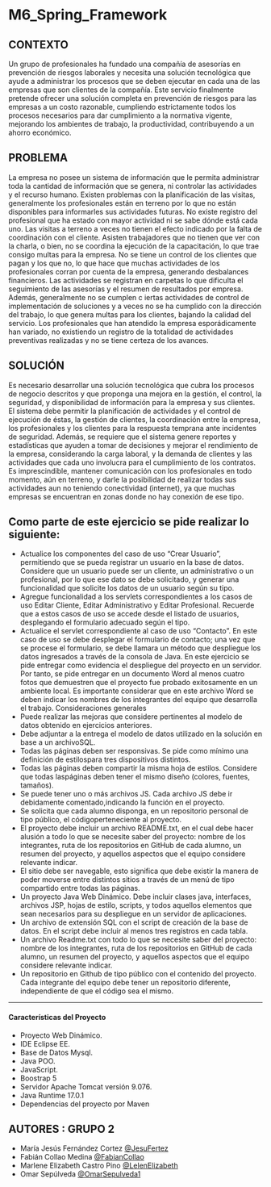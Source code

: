 # M6_Spring_Framework

## CONTEXTO
Un grupo de profesionales ha fundado una compañía de asesorías en prevención de riesgos laborales y necesita una solución tecnológica que ayude a administrar los procesos que se deben ejecutar en cada una de las empresas que son clientes de la compañía. Este servicio finalmente pretende ofrecer una solución completa en prevención de riesgos para las empresas a un costo razonable, cumpliendo estrictamente todos los procesos necesarios para dar cumplimiento a la normativa vigente, mejorando los ambientes de trabajo, la productividad, contribuyendo a un ahorro económico.

## PROBLEMA
La empresa no posee un sistema de información que le permita administrar toda la cantidad de información que se genera, ni controlar las actividades y el recurso humano. Existen problemas con la planificación de las visitas, generalmente los profesionales están en terreno por lo que no están disponibles para informarles sus actividades futuras. No existe registro del profesional que ha estado con mayor actividad ni se sabe dónde está cada uno.
Las visitas a terreno a veces no tienen el efecto indicado por la falta de coordinación con el cliente. Asisten trabajadores que no tienen que ver con la charla, o bien, no se coordina la ejecución de la capacitación, lo que trae consigo multas para la empresa. No se tiene un control de los clientes que pagan y los que no, lo que hace que muchas actividades de los profesionales corran por cuenta de la empresa, generando desbalances financieros. Las actividades se registran en carpetas lo que dificulta el seguimiento de las asesorías y el resumen de resultados por empresa. Además, generalmente no se cumplen c iertas actividades de control de implementación de soluciones y a veces no se ha cumplido con la dirección del trabajo, lo que genera multas para los clientes, bajando la calidad del servicio. Los profesionales que han atendido la empresa esporádicamente han variado, no existiendo un registro de la totalidad de actividades preventivas realizadas y no se tiene certeza de los avances.

## SOLUCIÓN
Es necesario desarrollar una solución tecnológica que cubra los procesos de negocio descritos y que proponga una mejora en la gestión, el control, la seguridad, y disponibilidad de información para la empresa y sus clientes. El sistema debe permitir la planificación de actividades y el control de ejecución de éstas, la gestión de clientes, la coordinación entre la empresa, los profesionales y los clientes para la respuesta temprana ante incidentes de seguridad. Además, se requiere que el sistema genere reportes y estadísticas que ayuden a tomar de decisiones y mejorar el rendimiento de la empresa, considerando la carga laboral, y la demanda de clientes y las actividades que cada uno involucra para el cumplimiento de los contratos. Es imprescindible, mantener comunicación con los profesionales en todo momento, aún en terreno, y darle la posibilidad de realizar todas sus actividades aun no teniendo conectividad (internet), ya que muchas empresas se encuentran en zonas donde no hay conexión de ese tipo.

## Como parte de este ejercicio se pide realizar lo siguiente:
- Actualice los componentes del caso de uso “Crear Usuario”, permitiendo que se pueda registrar un usuario en la base de datos. Considere que un usuario puede ser un cliente, un administrativo o un profesional, por lo que ese dato se debe solicitado, y generar una funcionalidad que solicite los datos de un usuario según su tipo.
- Agregue funcionalidad a los servlets correspondientes a los casos de uso Editar Cliente, Editar Administrativo y Editar Profesional. Recuerde que a estos casos de uso se accede desde el listado de usuarios, desplegando el formulario adecuado según el tipo.
- Actualice el servlet correspondiente al caso de uso “Contacto”. En este caso de uso se debe desplegar el formulario de contacto; una vez que se procese el formulario, se debe llamara un método que despliegue los datos ingresados a través de la consola de Java.
En este ejercicio se pide entregar como evidencia el despliegue del proyecto en un servidor. Por tanto, se pide entregar en un documento Word al menos cuatro fotos que demuestren que el proyecto fue probado exitosamente en un ambiente local. Es importante considerar que en este archivo Word se deben indicar los nombres de los integrantes del equipo que desarrolla el trabajo.
Consideraciones generales
- Puede realizar las mejoras que considere pertinentes al modelo de datos obtenido en ejercicios anteriores.
- Debe adjuntar a la entrega el modelo de datos utilizado en la solución en base a un archivoSQL.
- Todas las páginas deben ser responsivas. Se pide como mínimo una definición de estilospara tres dispositivos distintos.
- Todas las páginas deben compartir la misma hoja de estilos. Considere que todas laspáginas deben tener el mismo diseño (colores, fuentes, tamaños).
- Se puede tener uno o más archivos JS. Cada archivo JS debe ir debidamente comentado,indicando la función en el proyecto.
- Se solicita que cada alumno disponga, en un repositorio personal de tipo público, el códigoperteneciente al proyecto.
- El proyecto debe incluir un archivo README.txt, en el cual debe hacer alusión a todo lo que se necesite saber del proyecto: nombre de los integrantes, ruta de los repositorios en GitHub de cada alumno, un resumen del proyecto, y aquellos aspectos que el equipo considere relevante indicar.
- El sitio debe ser navegable, esto significa que debe existir la manera de poder moverse entre distintos sitios a través de un menú de tipo compartido entre todas las páginas.
- Un proyecto Java Web Dinámico. Debe incluir clases java, interfaces, archivos JSP, hojas de estilo, scripts, y todos aquellos elementos que sean necesarios para su despliegue en un servidor de aplicaciones.
- Un archivo de extensión SQL con el script de creación de la base de datos. En el script debe incluir al menos tres registros en cada tabla.
- Un archivo Readme.txt con todo lo que se necesite saber del proyecto: nombre de los integrantes, ruta de los repositorios en GitHub de cada alumno, un resumen del proyecto, y aquellos aspectos que el equipo considere relevante indicar.
- Un repositorio en Github de tipo público con el contenido del proyecto. Cada integrante del equipo debe tener un repositorio diferente, independiente de que el código sea el mismo.

---
#### Características del Proyecto
  - Proyecto Web Dinámico.
  - IDE Eclipse EE.
  - Base de Datos Mysql.
  - Java POO.
  - JavaScript.
  - Boostrap 5
  - Servidor Apache Tomcat versión 9.076.
  - Java Runtime 17.0.1
  - Dependencias del proyecto por Maven

## AUTORES : GRUPO 2

- María Jesús Fernández Cortez [@JesuFertez](https://github.com/JesuFertez)
- Fabián Collao Medina [@FabianCollao](https://github.com/FabianCollao)
- Marlene Elizabeth Castro Pino [@LelenElizabeth](https://github.com/LelenElizabeth)
- Omar Sepúlveda [@OmarSepulveda1](https://github.com/OmarSepulveda1)
